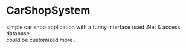 # CarShopSystem
simple car shop application with a funny interface used .Net & access database  
could be customized more . 
